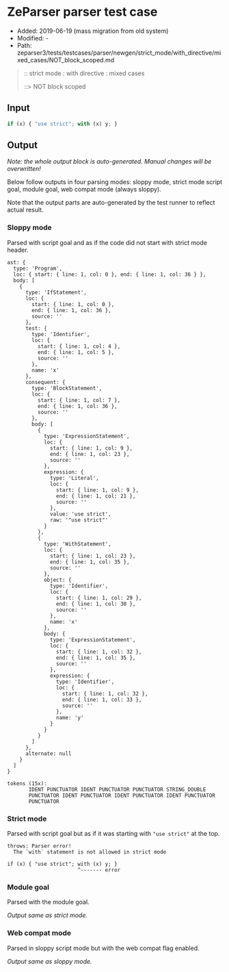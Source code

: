 # ZeParser parser test case

- Added: 2019-06-19 (mass migration from old system)
- Modified: -
- Path: zeparser3/tests/testcases/parser/newgen/strict_mode/with_directive/mixed_cases/NOT_block_scoped.md

> :: strict mode : with directive : mixed cases
>
> ::> NOT block scoped

## Input

`````js
if (x) { "use strict"; with (x) y; }
`````

## Output

_Note: the whole output block is auto-generated. Manual changes will be overwritten!_

Below follow outputs in four parsing modes: sloppy mode, strict mode script goal, module goal, web compat mode (always sloppy).

Note that the output parts are auto-generated by the test runner to reflect actual result.

### Sloppy mode

Parsed with script goal and as if the code did not start with strict mode header.

`````
ast: {
  type: 'Program',
  loc: { start: { line: 1, col: 0 }, end: { line: 1, col: 36 } },
  body: [
    {
      type: 'IfStatement',
      loc: {
        start: { line: 1, col: 0 },
        end: { line: 1, col: 36 },
        source: ''
      },
      test: {
        type: 'Identifier',
        loc: {
          start: { line: 1, col: 4 },
          end: { line: 1, col: 5 },
          source: ''
        },
        name: 'x'
      },
      consequent: {
        type: 'BlockStatement',
        loc: {
          start: { line: 1, col: 7 },
          end: { line: 1, col: 36 },
          source: ''
        },
        body: [
          {
            type: 'ExpressionStatement',
            loc: {
              start: { line: 1, col: 9 },
              end: { line: 1, col: 23 },
              source: ''
            },
            expression: {
              type: 'Literal',
              loc: {
                start: { line: 1, col: 9 },
                end: { line: 1, col: 21 },
                source: ''
              },
              value: 'use strict',
              raw: '"use strict"'
            }
          },
          {
            type: 'WithStatement',
            loc: {
              start: { line: 1, col: 23 },
              end: { line: 1, col: 35 },
              source: ''
            },
            object: {
              type: 'Identifier',
              loc: {
                start: { line: 1, col: 29 },
                end: { line: 1, col: 30 },
                source: ''
              },
              name: 'x'
            },
            body: {
              type: 'ExpressionStatement',
              loc: {
                start: { line: 1, col: 32 },
                end: { line: 1, col: 35 },
                source: ''
              },
              expression: {
                type: 'Identifier',
                loc: {
                  start: { line: 1, col: 32 },
                  end: { line: 1, col: 33 },
                  source: ''
                },
                name: 'y'
              }
            }
          }
        ]
      },
      alternate: null
    }
  ]
}

tokens (15x):
       IDENT PUNCTUATOR IDENT PUNCTUATOR PUNCTUATOR STRING_DOUBLE
       PUNCTUATOR IDENT PUNCTUATOR IDENT PUNCTUATOR IDENT PUNCTUATOR
       PUNCTUATOR
`````

### Strict mode

Parsed with script goal but as if it was starting with `"use strict"` at the top.

`````
throws: Parser error!
  The `with` statement is not allowed in strict mode

if (x) { "use strict"; with (x) y; }
                       ^------- error
`````


### Module goal

Parsed with the module goal.

_Output same as strict mode._

### Web compat mode

Parsed in sloppy script mode but with the web compat flag enabled.

_Output same as sloppy mode._

